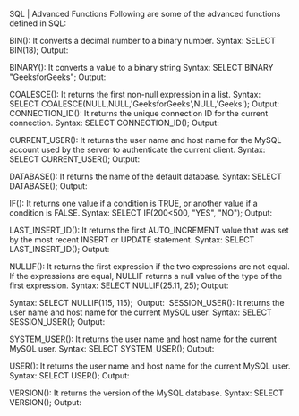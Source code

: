 SQL | Advanced Functions
Following are some of the advanced functions defined in SQL:

BIN(): It converts a decimal number to a binary number.
Syntax: SELECT BIN(18); Output:  

BINARY(): It converts a value to a binary string
Syntax: SELECT BINARY "GeeksforGeeks"; Output: 

COALESCE(): It returns the first non-null expression in a list.
Syntax: SELECT COALESCE(NULL,NULL,'GeeksforGeeks',NULL,'Geeks'); Output: 
CONNECTION_ID(): It returns the unique connection ID for the current connection.
Syntax:
SELECT CONNECTION_ID(); Output: 

CURRENT_USER(): It returns the user name and host name for the MySQL account used by the server to authenticate the current client.
Syntax: SELECT CURRENT_USER();
Output: 

DATABASE(): It returns the name of the default database.
Syntax: SELECT DATABASE(); Output: 

IF(): It returns one value if a condition is TRUE, or another value if a condition is FALSE.
Syntax: SELECT IF(200<500, "YES", "NO"); Output: 

LAST_INSERT_ID(): It returns the first AUTO_INCREMENT value that was set by the most recent INSERT or UPDATE statement.
Syntax: SELECT LAST_INSERT_ID();
Output: 

NULLIF(): It returns the first expression if the two expressions are not equal. If the expressions are equal, NULLIF returns a null value of the type of the first expression.
Syntax: SELECT NULLIF(25.11, 25); Output: 


Syntax: SELECT NULLIF(115, 115);
 Output: 
SESSION_USER(): It returns the user name and host name for the current MySQL user.
Syntax: SELECT SESSION_USER(); Output: 

SYSTEM_USER(): It returns the user name and host name for the current MySQL user.
Syntax: SELECT SYSTEM_USER(); Output: 

USER(): It returns the user name and host name for the current MySQL user.
Syntax: SELECT USER(); Output: 

VERSION(): It returns the version of the MySQL database.
Syntax: SELECT VERSION(); Output: 
